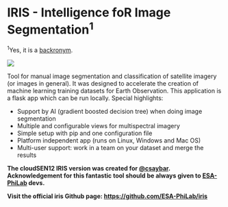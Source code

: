 # IRIS - Intelligence foR Image Segmentation<sup>1</sup>
<sup>1</sup>Yes, it is a <a href="https://en.wikipedia.org/wiki/Backronym">backronym</a>.

<img src="preview/segmentation.png" />

Tool for manual image segmentation and classification of satellite imagery (or images in general). It was designed to accelerate the creation of machine learning training datasets for Earth Observation. This application is a flask app which can be run locally. Special highlights:
* Support by AI (gradient boosted decision tree) when doing image segmentation
* Multiple and configurable views for multispectral imagery
* Simple setup with pip and one configuration file
* Platform independent app (runs on Linux, Windows and Mac OS)
* Multi-user support: work in a team on your dataset and merge the results

**The cloudSEN12 IRIS version was created for [@csaybar](https://github.com/csaybar). Acknowledgement for this fantastic tool should be always given to [ESA-PhiLab](https://github.com/ESA-PhiLab) devs.**

**Visit the official iris Github page:  https://github.com/ESA-PhiLab/iris**
